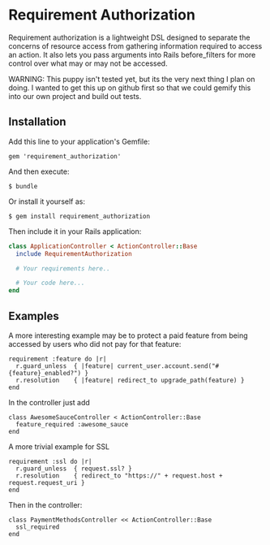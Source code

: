 # Requirement Authorization

Requirement authorization is a lightweight DSL designed to separate the concerns of resource access from gathering information required to access an action. It also lets you pass arguments into Rails before_filters for more control over what may or may not be accessed.

WARNING: This puppy isn't tested yet, but its the very next thing I plan on doing. I wanted to get this up on github first so that we could gemify this into our own project and build out tests.

## Installation

Add this line to your application's Gemfile:

    gem 'requirement_authorization'

And then execute:

    $ bundle

Or install it yourself as:

    $ gem install requirement_authorization

Then include it in your Rails application:

```ruby
class ApplicationController < ActionController::Base
  include RequirementAuthorization

  # Your requirements here..

  # Your code here...
end
```

## Examples

A more interesting example may be to protect a paid feature from being accessed by users who did not pay for that feature:

    requirement :feature do |r|
      r.guard_unless  { |feature| current_user.account.send("#{feature}_enabled?") }
      r.resolution    { |feature| redirect_to upgrade_path(feature) }
    end

In the controller just add

    class AwesomeSauceController < ActionController::Base
      feature_required :awesome_sauce
    end

A more trivial example for SSL

    requirement :ssl do |r|
      r.guard_unless  { request.ssl? }
      r.resolution    { redirect_to "https://" + request.host + request.request_uri }
    end
  
Then in the controller:

    class PaymentMethodsController << ActionController::Base
      ssl_required
    end